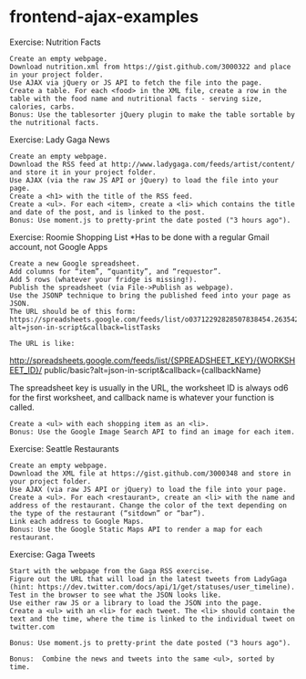 # frontend-ajax-examples

Exercise: Nutrition Facts

    Create an empty webpage.
    Download nutrition.xml from https://gist.github.com/3000322 and place in your project folder.
    Use AJAX via jQuery or JS API to fetch the file into the page.
    Create a table. For each <food> in the XML file, create a row in the table with the food name and nutritional facts - serving size, calories, carbs.
    Bonus: Use the tablesorter jQuery plugin to make the table sortable by the nutritional facts.

Exercise: Lady Gaga News

    Create an empty webpage.
    Download the RSS feed at http://www.ladygaga.com/feeds/artist/content/ and store it in your project folder.
    Use AJAX (via the raw JS API or jQuery) to load the file into your page.
    Create a <h1> with the title of the RSS feed.
    Create a <ul>. For each <item>, create a <li> which contains the title and date of the post, and is linked to the post.
    Bonus: Use moment.js to pretty-print the date posted ("3 hours ago"). 

Exercise: Roomie Shopping List
*Has to be done with a regular Gmail account, not Google Apps

    Create a new Google spreadsheet.
    Add columns for “item”, “quantity”, and “requestor”.
    Add 5 rows (whatever your fridge is missing!).
    Publish the spreadsheet (via File->Publish as webpage).
    Use the JSONP technique to bring the published feed into your page as JSON.
    The URL should be of this form: https://spreadsheets.google.com/feeds/list/o03712292828507838454.2635427448373779250/od6/public/basic?alt=json-in-script&callback=listTasks

    The URL is like:

http://spreadsheets.google.com/feeds/list/{SPREADSHEET_KEY}/{WORKSHEET_ID}/
public/basic?alt=json-in-script&callback={callbackName}

The spreadsheet key is usually in the URL, the worksheet ID is always od6 for the first worksheet, and callback name is whatever your function is called.

    Create a <ul> with each shopping item as an <li>.
    Bonus: Use the Google Image Search API to find an image for each item.

Exercise: Seattle Restaurants

    Create an empty webpage.
    Download the XML file at https://gist.github.com/3000348 and store in your project folder.
    Use AJAX (via raw JS API or jQuery) to load the file into your page.
    Create a <ul>. For each <restaurant>, create an <li> with the name and address of the restaurant. Change the color of the text depending on the type of the restaurant (“sitdown” or “bar”).
    Link each address to Google Maps.
    Bonus: Use the Google Static Maps API to render a map for each restaurant.


Exercise: Gaga Tweets

    Start with the webpage from the Gaga RSS exercise.
    Figure out the URL that will load in the latest tweets from LadyGaga (hint: https://dev.twitter.com/docs/api/1/get/statuses/user_timeline). Test in the browser to see what the JSON looks like.
    Use either raw JS or a library to load the JSON into the page.
    Create a <ul> with an <li> for each tweet. The <li> should contain the text and the time, where the time is linked to the individual tweet on twitter.com

    Bonus: Use moment.js to pretty-print the date posted ("3 hours ago"). 

    Bonus:  Combine the news and tweets into the same <ul>, sorted by time.
